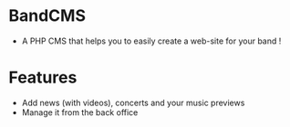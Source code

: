 # BandCMS
- A PHP CMS that helps you to easily create a web-site for your band !
# Features
- Add news (with videos), concerts and your music previews
- Manage it from the back office